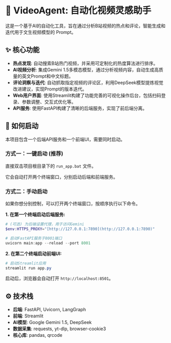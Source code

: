 # 🤖 VideoAgent: 自动化视频灵感助手

这是一个基于AI的自动化工具，旨在通过分析B站视频的热点和评论，智能生成和迭代用于文生视频模型的 Prompt。

## ✨ 核心功能

- **热点发现**: 自动搜索B站热门视频，并采用可定制化的热度算法进行排序。
- **AI视频分析**: 集成Gemini 1.5多模态模型，通过分析视频内容，自动生成高质量的英文Prompt和中文标题。
- **评论洞察与迭代**: 自动抓取指定视频的评论区，利用DeepSeek模型提炼视觉改进建议，实现Prompt的版本迭代。
- **Web用户界面**: 使用Streamlit构建了功能完善的可视化操作后台，包括扫码登录、参数调整、交互式优化等。
- **API服务**: 使用FastAPI构建了清晰的后端服务，实现了前后端分离。

## 🚀 如何启动

本项目包含一个后端API服务和一个前端UI，需要同时启动。

### 方式一：一键启动 (推荐)

直接双击项目根目录下的 `run_app.bat` 文件。

它会自动打开两个终端窗口，分别启动后端和前端服务。

### 方式二：手动启动

如果你想分别控制，可以打开两个终端窗口，按顺序执行以下命令。

**1. 在第一个终端启动后端服务:**
```powershell
# (可选) 为后端设置代理，用于访问Gemini
$env:HTTPS_PROXY="[http://127.0.0.1:7890](http://127.0.0.1:7890)"

# 启动FastAPI服务于8001端口
uvicorn main:app --reload --port 8001
```

**2. 在第二个终端启动前端UI:**
```powershell
# 启动Streamlit应用
streamlit run app.py
```
启动后，浏览器会自动打开 `http://localhost:8501`。

## ⚙️ 技术栈

- **后端**: FastAPI, Uvicorn, LangGraph
- **前端**: Streamlit
- **AI模型**: Google Gemini 1.5, DeepSeek
- **数据采集**: requests, yt-dlp, browser-cookie3
- **核心库**: pandas, qrcode